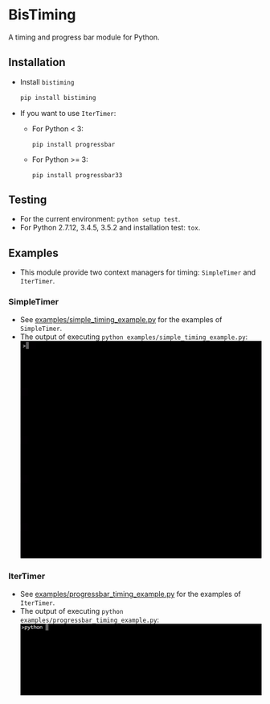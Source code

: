 # BisTiming
A timing and progress bar module for Python.

## Installation
* Install `bistiming`
  ```bash
  pip install bistiming
  ```

* If you want to use `IterTimer`:
  * For Python < 3:

    ```
    pip install progressbar
    ```
  * For Python >= 3:

    ```
    pip install progressbar33
    ```

## Testing
* For the current environment: `python setup test`.
* For Python 2.7.12, 3.4.5, 3.5.2 and installation test: `tox`.

## Examples
* This module provide two context managers for timing: `SimpleTimer` and `IterTimer`.

### SimpleTimer
* See [examples/simple_timing_example.py](examples/simple_timing_example.py) for the examples of `SimpleTimer`.
* The output of executing `python examples/simple_timing_example.py`:
  ![The output of executing python examples/simple_timing_example.py](examples/simple_timing_example.gif)

### IterTimer
* See [examples/progressbar_timing_example.py](examples/progressbar_timing_example.py) for the examples of `IterTimer`.
* The output of executing `python examples/progressbar_timing_example.py`:
  ![The output of executing python examples/progressbar_timing_example.py](examples/progressbar_timing_example.gif)
